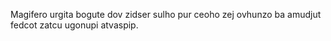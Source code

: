 Magifero urgita bogute dov zidser sulho pur ceoho zej ovhunzo ba amudjut fedcot zatcu ugonupi atvaspip.